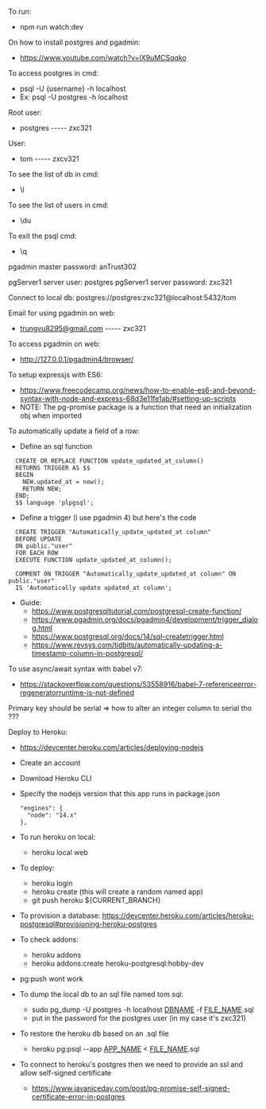 To run:
  - npm run watch:dev

On how to install postgres and pgadmin:
  - https://www.youtube.com/watch?v=lX9uMCSqqko

To access postgres in cmd:
  - psql -U {username} -h localhost
  - Ex: psql -U postgres -h localhost 

Root user:
  - postgres ----- zxc321

User:
  - tom ----- zxcv321 

To see the list of db in cmd:
  - \l

To see the list of users in cmd:
  - \du

To exit the psql cmd:
  - \q

pgadmin master password: anTrust302

pgServer1 server user: postgres
pgServer1 server password: zxc321

Connect to local db: postgres://postgres:zxc321@localhost:5432/tom

Email for using pgadmin on web:
  - trungvu8295@gmail.com ----- zxc321

To access pgadmin on web:
  - http://127.0.0.1/pgadmin4/browser/

To setup expressjs with ES6:
  - https://www.freecodecamp.org/news/how-to-enable-es6-and-beyond-syntax-with-node-and-express-68d3e11fe1ab/#setting-up-scripts
  - NOTE: The pg-promise package is a function that need an initialization obj when imported

To automatically update a field of a row:
  - Define an sql function
  ```
    CREATE OR REPLACE FUNCTION update_updated_at_column() 
    RETURNS TRIGGER AS $$
    BEGIN
      NEW.updated_at = now();
      RETURN NEW; 
    END;
    $$ language 'plpgsql';
  ```

  - Define a trigger (i use pgadmin 4) but here's the code
  ```
    CREATE TRIGGER "Automatically_update_updated_at column"
    BEFORE UPDATE 
    ON public."user"
    FOR EACH ROW
    EXECUTE FUNCTION update_updated_at_column();

    COMMENT ON TRIGGER "Automatically_update_updated_at column" ON public."user"
    IS 'Automatically update updated_at column';
  ```

  - Guide: 
    - https://www.postgresqltutorial.com/postgresql-create-function/
    - https://www.pgadmin.org/docs/pgadmin4/development/trigger_dialog.html
    - https://www.postgresql.org/docs/14/sql-createtrigger.html
    - https://www.revsys.com/tidbits/automatically-updating-a-timestamp-column-in-postgresql/

To use async/await syntax with babel v7:
  - https://stackoverflow.com/questions/53558916/babel-7-referenceerror-regeneratorruntime-is-not-defined

Primary key should be serial => how to alter an integer column to serial tho ???

Deploy to Heroku:
  - https://devcenter.heroku.com/articles/deploying-nodejs
  - Create an account
  - Download Heroku CLI
  - Specify the nodejs version that this app runs in package.json
    ```
    "engines": {
      "node": "14.x"
    },
    ```
  - To run heroku on local: 
    - heroku local web
  - To deploy:
    - heroku login
    - heroku create (this will create a random named app)
    - git push heroku ${CURRENT_BRANCH}

  - To provision a database: https://devcenter.heroku.com/articles/heroku-postgresql#provisioning-heroku-postgres
  - To check addons:
    - heroku addons
    - heroku addons:create heroku-postgresql:hobby-dev

  - pg:push wont work
  - To dump the local db to an sql file named tom.sql:
    - sudo pg_dump -U postgres -h localhost [DBNAME](tom) -f [FILE_NAME](tom).sql 
    - put in the password for the postgres user (in my case it's zxc321)
  - To restore the heroku db based on an .sql file
    - heroku pg:psql --app [APP_NAME](intense-bastion-63272) < [FILE_NAME](tom).sql 

  - To connect to heroku's postgres then we need to provide an ssl and allow self-signed certificate
    - https://www.javaniceday.com/post/pg-promise-self-signed-certificate-error-in-postgres
